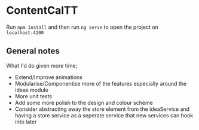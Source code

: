 # ContentCalTT

Run `npm install` and then run `ng serve` to open the project on `localhost:4200`


## General notes

What I'd do given more time; 
 - Extend/Improve animations
 - Modularise/Componentise more of the features especially around the ideas module
 - More unit tests
 - Add some more polish to the design and colour scheme
 - Consider abstracting away the store element from the ideaService and having a store service as a seperate service that new services can hook into later

